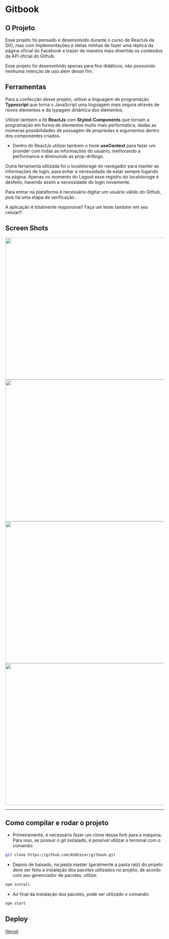 # Gitbook

## O Projeto

Esse projeto foi pensado e desenvolvido durante o curso de ReactJs da DIO, mas com implementações e ideias minhas de fazer uma réplica da página oficial do Facebook e trazer de maneira mais divertida os conteúdos da API oficial do Github.

Esse projeto foi desenvolvido apenas para fins didáticos, não possuindo nenhuma intenção de uso além desse fim.

## Ferramentas

Para a confecção desse projeto, utilizei a linguagem de programação **Typescript** que torna o JavaScript uma linguagem mais segura através de novos elementos e da typagem dinâmica dos elementos.

Utilizei também a lib **ReactJs** com **Styled-Components** que tornam a programação em forma de elementos muito mais performática, dadas as inúmeras possibilidades de passagem de propriedas e argumentos dentro dos componentes criados.
 - Dentro do ReactJs utilizei tambem o hook **useContext** para fazer um provider com todas as informações do usuário, melhorando a performance e diminuindo as prop-drillings.

Outra ferramenta utilizada foi o localstorage do navegador para manter as informações de login, para evitar a necessidade de estar sempre logando na página. Apenas no momento do Logout esse registro do localstorage é desfeito, havendo assim a necessidade do login novamente.

Para entrar na plataforma é necessário digitar um usuário válido do Github, pois há uma etapa de verificação.

A aplicação é totalmente responsiva!! Faça um teste também em seu celular!!

## Screen Shots
<p align="center">
  <img width="700px" height="450px" src="https://github.com/ASOCezar/gitbook/blob/main/public/screenshots/Screenshot%20from%202021-10-19%2021-58-58.png" />
  
  <img width="700px" height="450px" src="https://github.com/ASOCezar/gitbook/blob/main/public/screenshots/Screenshot%20from%202021-10-19%2021-59-10.png" />
  
  <img width="700px" height="450px" src="https://github.com/ASOCezar/gitbook/blob/main/public/screenshots/Screenshot%20from%202021-10-19%2021-59-22.png" />
  
  <img width="700px" height="450px" src="https://github.com/ASOCezar/gitbook/blob/main/public/screenshots/Screenshot%20from%202021-10-19%2021-59-40.png" />
</p>

---------

## Como compilar e rodar o projeto

- Primeiramente, é necessário fazer um clone dessa fork para a máquina. Para isso, se possuir o git instalado, é possível utilizar o terminal com o comando:

```Bash
git clone https://github.com/ASOCezar/gitbook.git
```

- Depois de baixado, na pasta master (geralmente a pasta raíz) do projeto deve ser feita a instalação dos pacotes utilizados no projeto, de acordo com seu gerenciador de pacotes, utilize:

```Bash
npm install
```

- Ao final da instalação dos pacotes, pode ser utilizado o comando:

```Bash
npm start
```

## Deploy

[Vercel](https://gitbook.asocezar.online)
